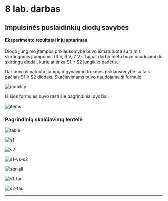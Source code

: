 
# 8 lab. darbas
## Impulsinės puslaidinkių diodų savybės

#### Eksperimento rezultatai ir jų aptarimas

Diodo įjungimo įtampos priklausomybė buvo išmatutuota su trimis skirtingomis
įtampomis (3 V, 6 V, 7 V). Taipat darbo metu buvo naudojami du skirtingu diodai,
kurie atitinka S1 ir S2 jungiklio padėtis.

Dar buvo išmatuota įtampų ir gyvavimo trukmės priklausomybė su tais pačiais
S1 ir S2 diodais.  Skačiavimams buvo naudojama ši formulė:

![mobility]

Iš šios formulės buvo rasti šie pagrindiniai dydžiai:

![items]

### Pagrindinių skaičiavimų lentelė

![table]

![s1]

![s2]

![s1-vs-s2]

![sqr-all]

![s1-tau]

![s2-tau]

--------------------------------------------------------------------------------

[s1]: https://github.com/megamorphf/plot-template/blob/w8/output/w8/new-plots/IJ5-s1-only.png?raw=true
[s1-vs-s2]: https://github.com/megamorphf/plot-template/blob/w8/output/w8/new-plots/IJ5-s1-vs-s2.png?raw=true
[s2]: https://github.com/megamorphf/plot-template/blob/w8/output/w8/new-plots/IJ5-s2-only.png?raw=true
[sqr-all]: https://github.com/megamorphf/plot-template/blob/w8/output/w8/new-plots/comp-all-sqr.png?raw=true
[s1-tau]: https://github.com/megamorphf/plot-template/blob/w8/output/w8/new-plots/S1.png?raw=true
[s2-tau]: https://github.com/megamorphf/plot-template/blob/w8/output/w8/new-plots/S2.png?raw=true

[mobility]: https://github.com/megamorphf/plot-template/blob/w8/output/w8/new-plots/mobility-formula.PNG?raw=true
[items]: https://github.com/megamorphf/plot-template/blob/w8/output/w8/new-plots/items-found.PNG?raw=true
[table]: https://github.com/megamorphf/plot-template/blob/w8/output/w8/new-plots/table-calcs.PNG?raw=true
